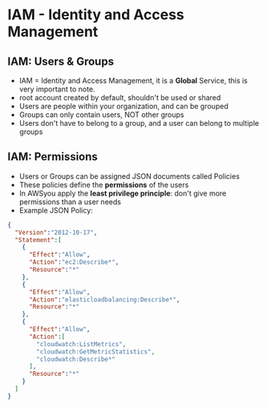 # IAM - Identity and Access Management

## IAM: Users & Groups
* IAM = Identity and Access Management, it is a __Global__ Service, this is very important to note.
* root account created by default, shouldn't be used or shared
* Users are people within your organization, and can be grouped
* Groups can only contain users, NOT other groups
* Users don't have to belong to a group, and a user can belong to multiple groups

## IAM: Permissions
* Users or Groups can be assigned JSON documents called Policies
* These policies define the __permissions__ of the users
* In AWSyou apply the __least privilege principle__: don't give more permissions than a user needs
* Example JSON Policy:
```json
{
  "Version":"2012-10-17",
  "Statement":[
    {
      "Effect":"Allow",
      "Action":"ec2:Describe*",
      "Resource":"*"
    },
    {
      "Effect":"Allow",
      "Action":"elasticloadbalancing:Describe*",
      "Resource":"*"
    },
    {
      "Effect":"Allow",
      "Action":[
        "cloudwatch:ListMetrics",
        "cloudwatch:GetMetricStatistics",
        "cloudwatch:Describe*"
      ],
      "Resource":"*"
    }
  ]
}
```